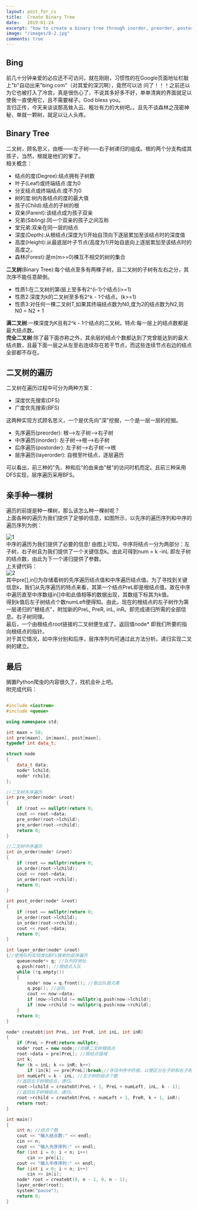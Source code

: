 ```yaml
---
layout: post_for_cs
title:  Create Binary Tree
date:   2019-01-24
excerpt: "how to create a binary tree through inorder, preorder, postorder and layerorder..."
image: "/images/8-2.jpg"
comments: true
---
```


## Bing

前几十分钟亲爱的必应还不可访问，就在刚刚，习惯性的在Google页面地址栏敲上"b"自动出来"bing.com"（对其爱的深沉啊），竟然可以访
问了！！！之前还以为它也被打入了冷宫，真是很伤心了，不说其多好多不好，单单清爽的界面就足以使我一直使用它，且不需要梯子。God bless you。<br />
言归正传，今天来谈谈那高耸入云、粗壮有力的大树吧。。且先不谈森林之茂密神秘，单就一颗树，就足以让人头疼。<br />

## Binary Tree

二叉树，顾名思义，由根——左子树——右子树递归的组成。根的两个分支构成其孩子，当然，根就是他们的爹了。<br />
相关概念：
- 结点的度(Degree):结点拥有子树数
- 叶子(Leaf)或终端结点:度为0
- 分支结点或终端结点:度不为0
- 树的度:树内各结点的度的最大值
- 孩子(Child):结点的子树的根
- 双亲(Parent):该结点成为孩子双亲
- 兄弟(Sibling):同一个双亲的孩子之间互称
- 堂兄弟:双亲在同一层的结点
- 深度(Depth):从根结点(深度为1)开始自顶向下逐层累加至该结点时的深度值
- 高度(Height):从最底层叶子节点(高度为1)开始自底向上逐层累加至该结点时的高度之。
- 森林(Forest):是m(m>=0)棵互不相交的树的集合

**二叉树**(Binary Tree):每个结点至多有两棵子树，且二叉树的子树有左右之分，其次序不能任意颠倒。

- 性质1:在二叉树的第i层上至多有2^(i-1)个结点(i>=1)
- 性质2:深度为k的二叉树至多有2^k - 1个结点。(k>=1)
- 性质3:对任何一棵二叉树T,如果其终端结点数为N0,度为2的结点数为N2,则 N0 = N2 + 1

**满二叉树**:一棵深度为K且有2^k - 1个结点的二叉树。特点:每一层上的结点数都是最大结点数。<br />
**完全二叉树**:除了最下面亦称之外，其余层的结点个数都达到了党曾能达到的最大结点数，且最下面一层之从左至右连续存在若干节点，而这些连续节点右边的结点全部都不存在。<br />

## 二叉树的遍历

二叉树在遍历过程中可分为两种方案：<br />
- 深度优先搜索(DFS)
- 广度优先搜索(BFS)

这两种实现方式顾名思义，一个是优先向"深"挖掘，一个是一层一层的挖掘。
- 先序遍历(preorder):   根—>左子树—>右子树
- 中序遍历(inorder):  左子树—>根—>右子树
- 后序遍历(postorder):  左子树—>右子树—>根
- 层序遍历(layerorder):  自根至叶结点，逐层遍历

可以看出，前三种的"先、种和后"的由来由"根"的访问时机而定。且前三种采用DFS实现，层序遍历采用BFS。
## 亲手种一棵树

遍历的前提是种一棵树，那么该怎么种一棵树呢？<br />
上面各种的遍历为我们提供了足够的信息，如图所示，以先序的遍历序列和中序的遍历序列为例：

![1](http://www.auroretech.com/images/8-1.png) <br />
中序的遍历为我们提供了必要的信息! 由图上可知，中序将结点一分为两部分：左子树，右子树且为我们提供了一个关键信息k。由此可得到num = k -inL 即左子树的结点数，由此为下一个递归提供了参数。<br />
上关键代码：<br />
![2](http://www.auroretech.com/images/8-1.jpg)<br />
其中pre[],in[]为存储着树的先序遍历结点值和中序遍历结点值。为了寻找到关键信息k，我们从先序遍历的特点来看，其第一个结点PreL即是根结点值。故在中序中遍历直至中序数组in[]中和此值相等的数据出现，其数组下标其为k值。<br />
得到k值后左子树结点个数numLeft便得知。由此，现在的根结点的左子树作为第一层递归的"根结点"，附加新的PreL, PreR, inL, inR。即完成递归所需的全部信息。右子树同理。<br />
最后，一个由根结点root链接的二叉树便生成了。返回值node* 即我们所要的指向根结点的指针。<br />
对于其它情况，如中序分别和后序，层序序列均可通过此方法分析。递归实现二叉树的建立。<br />

## 最后
搁置Python爬虫的内容很久了，找机会补上吧。<br />
附完成代码：

``` C++

#include <iostrem>
#include <queue>

using namespace std;

int maxn = 50;
int pre[maxn], in[maxn], post[maxn];
typedef int data_t;

struct node
{
	data_t data;
	node* lchild;
	node* rchild;
};

//二叉树先序遍历
int pre_order(node* &root)
{
	if (root == nullptr)return 0;
	cout << root->data;
	pre_order(root->lchild);
	pre_order(root->rchild);
	return 0;
}

//二叉树中序遍历
int in_order(node* &root)
{
	if (root == nullptr)return 0;
	in_order(root->lchild);
	cout << root->data;
	in_order(root->rchild);
	return 0;
}

int post_order(node* &root)
{
	if (root == nullptr)return 0;
	in_order(root->lchild);
	in_order(root->rchild);
	cout << root->data;
	return 0;
}

int layer_order(node* &root)
{//使用队列实现类似BFS搜索的层序遍历
	queue<node*> q; //队列存地址
	q.push(root); //根结点入队
	while (!q.empty())
	{
		node* now = q.front(); //取出队首元素
		q.pop(); //出队
		cout << now->data;
		if (now->lchild != nullptr)q.push(now->lchild);
		if (now->rchild != nullptr)q.push(now->rchild);
	}
	return 0;
}

node* createbt(int PreL, int PreR, int inL, int inR)
{
	if (PreL > PreR)return nullptr;
	node* root = new node;//创建二叉树根结点
	root->data = pre[PreL]; //根结点值域
	int k;
	for (k = inL; k <= inR; k++)
		if (in[k] == pre[PreL])break;//寻找中序中的根，以便区分左子树和右子树
	int numLeft = k - inL; //左子树的结点个数
	//返回左子树根结点，递归。
	root->lchild = createbt(PreL + 1, PreL + numLeft, inL, k - 1);
	//返回右子树根结点，递归。
	root->rchild = createbt(PreL + numLeft + 1, PreR, k + 1, inR);
	return root;
}

int main()
{
	int n; //结点个数
	cout << "输入结点数:" << endl;
	cin >> n;
	cout << "输入先序序列:" << endl;
	for (int i = 0; i < n; i++)
		cin >> pre[i];
	cout << "输入中序序列:" << endl;
	for (int i = 0; i < n; i++)
		cin >> in[i];
	node* root = createbt(0, n - 1, 0, n - 1);
	layer_order(root);
	system("pause");
	return 0;
}
```
